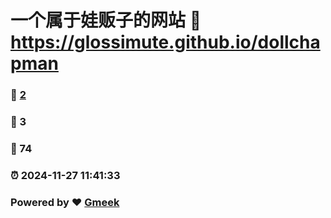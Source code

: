 # 一个属于娃贩子的网站 :link: https://glossimute.github.io/dollchapman 
### :page_facing_up: [2](https://glossimute.github.io/dollchapman/tag.html) 
### :speech_balloon: 3 
### :hibiscus: 74 
### :alarm_clock: 2024-11-27 11:41:33 
### Powered by :heart: [Gmeek](https://github.com/Meekdai/Gmeek)
